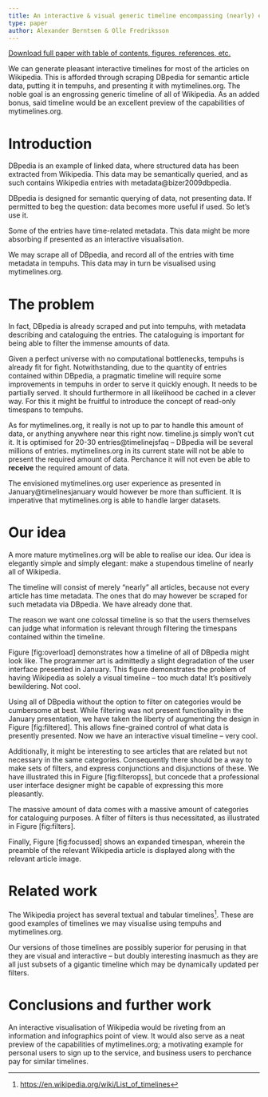 ```yaml
---
title: An interactive & visual generic timeline encompassing (nearly) every Wikipedia article
type: paper
author: Alexander Berntsen & Olle Fredriksson
---
```

[Download full paper with table of contents, figures, references, etc.](/papers/2015-04-11-visual-wikipedia-timeline.pdf)

We can generate pleasant interactive timelines for most of the articles
on Wikipedia. This is afforded through scraping DBpedia for semantic
article data, putting it in tempuhs, and presenting it with
mytimelines.org. The noble goal is an engrossing generic timeline of all
of Wikipedia. As an added bonus, said timeline would be an excellent
preview of the capabilities of mytimelines.org.

Introduction
============

DBpedia is an example of linked data, where structured data has been
extracted from Wikipedia. This data may be semantically queried, and as
such contains Wikipedia entries with metadata@bizer2009dbpedia.

DBpedia is designed for semantic querying of data, not presenting data.
If permitted to beg the question: data becomes more useful if used. So
let’s use it.

Some of the entries have time-related metadata. This data might be more
absorbing if presented as an interactive visualisation.

We may scrape all of DBpedia, and record all of the entries with time
metadata in tempuhs. This data may in turn be visualised using
mytimelines.org.

The problem
===========

In fact, DBpedia is already scraped and put into tempuhs, with metadata
describing and cataloguing the entries. The cataloguing is important for
being able to filter the immense amounts of data.

Given a perfect universe with no computational bottlenecks, tempuhs is
already fit for fight. Notwithstanding, due to the quantity of entries
contained within DBpedia, a pragmatic timeline will require some
improvements in tempuhs in order to serve it quickly enough. It needs to
be partially served. It should furthermore in all likelihood be cached
in a clever way. For this it might be fruitful to introduce the concept
of read-only timespans to tempuhs.

As for mytimelines.org, it really is not up to par to handle this amount
of data, or anything anywhere near this right now. timeline.js simply
won’t cut it. It is optimised for 20-30 entries@timelinejsfaq – DBpedia
will be several millions of entries. mytimelines.org in its current
state will not be able to present the required amount of data. Perchance
it will not even be able to **receive** the required amount of data.

The envisioned mytimelines.org user experience as presented in
January@timelinesjanuary would however be more than sufficient. It is
imperative that mytimelines.org is able to handle larger datasets.

Our idea
========

A more mature mytimelines.org will be able to realise our idea. Our idea
is elegantly simple and simply elegant: make a stupendous timeline of
nearly all of Wikipedia.

The timeline will consist of merely “nearly” all articles, because not
every article has time metadata. The ones that do may however be scraped
for such metadata via DBpedia. We have already done that.

The reason we want one colossal timeline is so that the users themselves
can judge what information is relevant through filtering the timespans
contained within the timeline.

Figure [fig:overload] demonstrates how a timeline of all of DBpedia
might look like. The programmer art is admittedly a slight degradation
of the user interface presented in January. This figure demonstrates the
problem of having Wikipedia as solely a visual timeline – too much data!
It’s positively bewildering. Not cool.

Using all of DBpedia without the option to filter on categories would be
cumbersome at best. While filtering was not present functionality in the
January presentation, we have taken the liberty of augmenting the design
in Figure [fig:filtered]. This allows fine-grained control of what data
is presently presented. Now we have an interactive visual timeline –
very cool.

Additionally, it might be interesting to see articles that are related
but not necessary in the same categories. Consequently there should be a
way to make sets of filters, and express conjunctions and disjunctions
of these. We have illustrated this in Figure [fig:filteropss], but
concede that a professional user interface designer might be capable of
expressing this more pleasantly.

The massive amount of data comes with a massive amount of categories for
cataloguing purposes. A filter of filters is thus necessitated, as
illustrated in Figure [fig:filters].

Finally, Figure [fig:focussed] shows an expanded timespan, wherein the
preamble of the relevant Wikipedia article is displayed along with the
relevant article image.

Related work
============

The Wikipedia project has several textual and tabular timelines[^1].
These are good examples of timelines we may visualise using tempuhs and
mytimelines.org.

Our versions of those timelines are possibly superior for perusing in
that they are visual and interactive – but doubly interesting inasmuch
as they are all just subsets of a gigantic timeline which may be
dynamically updated per filters.

Conclusions and further work
============================

An interactive visualisation of Wikipedia would be riveting from an
information and infographics point of view. It would also serve as a
neat preview of the capabilities of mytimelines.org; a motivating
example for personal users to sign up to the service, and business users
to perchance pay for similar timelines.

[^1]: <https://en.wikipedia.org/wiki/List_of_timelines>
